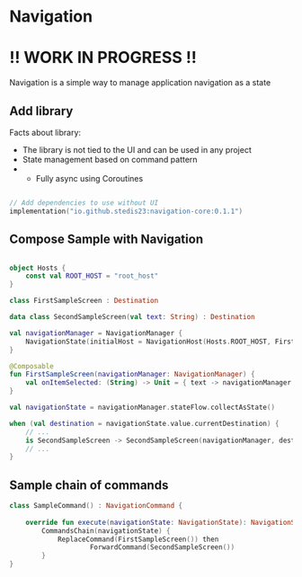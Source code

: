 Navigation
========

# ‼️ WORK IN PROGRESS ‼️

Navigation is a simple way to manage application navigation as a state

## Add library

Facts about library:

- The library is not tied to the UI and can be used in any project
- State management based on command pattern
- - Fully async using Coroutines

```kotlin

// Add dependencies to use without UI
implementation("io.github.stedis23:navigation-core:0.1.1")

```

## Compose Sample with Navigation

```kotlin

object Hosts {
    const val ROOT_HOST = "root_host"
}

class FirstSampleScreen : Destination

data class SecondSampleScreen(val text: String) : Destination

val navigationManager = NavigationManager {
    NavigationState(initialHost = NavigationHost(Hosts.ROOT_HOST, FirstSampleScreen()))
}

@Composable
fun FirstSampleScreen(navigationManager: NavigationManager) {
    val onItemSelected: (String) -> Unit = { text -> navigationManager.execute(ForwardCommand(SecondSampleScreen(text))) }
}

val navigationState = navigationManager.stateFlow.collectAsState()

when (val destination = navigationState.value.currentDestination) {
    // ...
    is SecondSampleScreen -> SecondSampleScreen(navigationManager, destination.text)
    // ...
}
```

## Sample chain of commands

```kotlin
class SampleCommand() : NavigationCommand {
    
    override fun execute(navigationState: NavigationState): NavigationState =
        CommandsChain(navigationState) {
            ReplaceCommand(FirstSampleScreen()) then
                    ForwardCommand(SecondSampleScreen())
        }
}
```